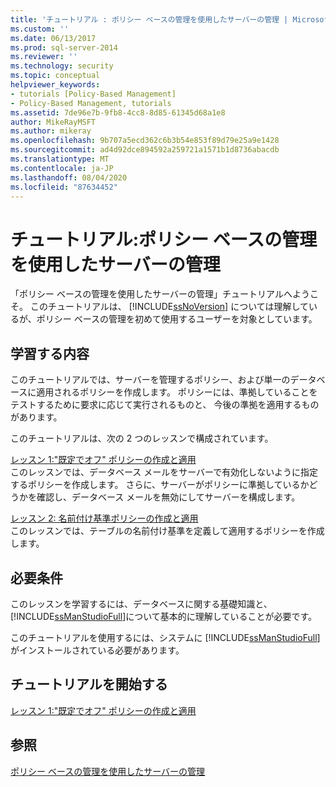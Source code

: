 ```yaml
---
title: 'チュートリアル : ポリシー ベースの管理を使用したサーバーの管理 | Microsoft Docs'
ms.custom: ''
ms.date: 06/13/2017
ms.prod: sql-server-2014
ms.reviewer: ''
ms.technology: security
ms.topic: conceptual
helpviewer_keywords:
- tutorials [Policy-Based Management]
- Policy-Based Management, tutorials
ms.assetid: 7de96e7b-9fb8-4cc8-8d85-61345d68a1e8
author: MikeRayMSFT
ms.author: mikeray
ms.openlocfilehash: 9b707a5ecd362c6b3b54e853f89d79e25a9e1428
ms.sourcegitcommit: ad4d92dce894592a259721a1571b1d8736abacdb
ms.translationtype: MT
ms.contentlocale: ja-JP
ms.lasthandoff: 08/04/2020
ms.locfileid: "87634452"
---
```

# <a name="tutorial-administering-servers-by-using-policy-based-management"></a>チュートリアル:ポリシー ベースの管理を使用したサーバーの管理
  「ポリシー ベースの管理を使用したサーバーの管理」チュートリアルへようこそ。 このチュートリアルは、 [!INCLUDE[ssNoVersion](../../includes/ssnoversion-md.md)] については理解しているが、ポリシー ベースの管理を初めて使用するユーザーを対象としています。  
  
## <a name="what-you-will-learn"></a>学習する内容  
 このチュートリアルでは、サーバーを管理するポリシー、および単一のデータベースに適用されるポリシーを作成します。 ポリシーには、準拠していることをテストするために要求に応じて実行されるものと、 今後の準拠を適用するものがあります。  
  
 このチュートリアルは、次の 2 つのレッスンで構成されています。  
  
 [レッスン 1:"既定でオフ" ポリシーの作成と適用](lesson-1-create-and-apply-an-off-by-default-policy.md)  
 このレッスンでは、データベース メールをサーバーで有効化しないように指定するポリシーを作成します。 さらに、サーバーがポリシーに準拠しているかどうかを確認し、データベース メールを無効にしてサーバーを構成します。  
  
 [レッスン 2: 名前付け基準ポリシーの作成と適用](lesson-2-create-and-apply-a-naming-standards-policy.md)  
 このレッスンでは、テーブルの名前付け基準を定義して適用するポリシーを作成します。  
  
## <a name="requirements"></a>必要条件  
 このレッスンを学習するには、データベースに関する基礎知識と、 [!INCLUDE[ssManStudioFull](../../includes/ssmanstudiofull-md.md)]について基本的に理解していることが必要です。  
  
 このチュートリアルを使用するには、システムに [!INCLUDE[ssManStudioFull](../../includes/ssmanstudiofull-md.md)] がインストールされている必要があります。  
  
## <a name="start-the-tutorial"></a>チュートリアルを開始する  
 [レッスン 1:"既定でオフ" ポリシーの作成と適用](lesson-1-create-and-apply-an-off-by-default-policy.md)  
  
## <a name="see-also"></a>参照  
 [ポリシー ベースの管理を使用したサーバーの管理](administer-servers-by-using-policy-based-management.md)  
  
  
